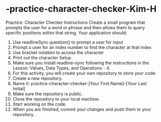 # -practice-character-checker-Kim-H

Practice: Character Checker
Instructions
Create a small program that prompts the user for a word or phrase and then allows
them to query specific positions within that string.
Your application should:
1. Use readlineSync.question() to prompt a user for input
2. Prompt a user for an index number to find the character at that index
3. Use bracket notation to access the character
4. Print out the character
Setup
1. Make sure you install readline-sync following the instructions in the
Lesson: Values, Data Types, and Operations - 4.
2. For this activity, you will create your own repository to store your code:
1. Create a new repository.
2. Name it: practice-character-checker-[Your First Name]-[Your Last
Initial]
3. Make sure the repository is public.
4. Clone the repository to your local machine.
5. Start working on the code.
6. When you are finished, commit your changes and push them to your
repository.
